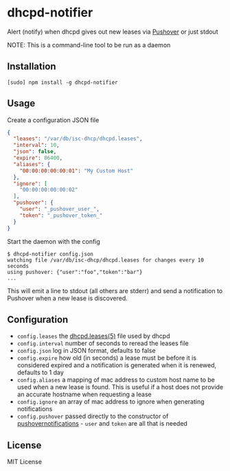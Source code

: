 dhcpd-notifier
==============

Alert (notify) when dhcpd gives out new leases via [Pushover](https://pushover.net/) or just stdout

NOTE: This is a command-line tool to be run as a daemon

Installation
------------

    [sudo] npm install -g dhcpd-notifier

Usage
-----

Create a configuration JSON file

``` json
{
  "leases": "/var/db/isc-dhcp/dhcpd.leases",
  "interval": 10,
  "json": false,
  "expire": 86400,
  "aliases": {
    "00:00:00:00:00:01": "My Custom Host"
  },
  "ignore": [
    "00:00:00:00:00:02"
  ],
  "pushover": {
    "user": "_pushover_user_",
    "token": "_pushover_token_"
  }
}
```

Start the daemon with the config

    $ dhcpd-notifier config.json
    watching file /var/db/isc-dhcp/dhcpd.leases for changes every 10 seconds
    using pushover: {"user":"foo","token":"bar"}
    ...

This will emit a line to stdout (all others are stderr) and send a notification to
Pushover when a new lease is discovered.

Configuration
-------------

- `config.leases` the [dhcpd.leases(5)](http://linux.die.net/man/5/dhcpd.leases) file used by dhcpd
- `config.interval` number of seconds to reread the leases file
- `config.json` log in JSON format, defaults to false
- `config.expire` how old (in seconds) a lease must be before it is considered expired and a notification is generated when it is renewed, defaults to 1 day
- `config.aliases` a mapping of mac address to custom host name to be used when a new lease is found.  This is useful if a host does not provide an accurate hostname when requesting a lease
- `config.ignore` an array of mac address to ignore when generating notifications
- `config.pushover` passed directly to the constructor of [pushovernotifications](https://www.npmjs.com/package/pushover-notifications) - `user` and `token` are all that is needed

License
-------

MIT License
